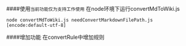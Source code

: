 ####使用`当前功能仅为支持工作使用`
在node环境下运行convertMdToWiki.js
```
node convertMdToWiki.js needConvertMarkdownFilePath.js [encode:default-utf-8]
```
####增加功能
在convertRule中增加规则
